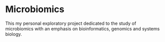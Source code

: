 # Microbiomics
This my personal exploratory project dedicated to the study of microbiomics with an emphasis on bioinformatics, genomics and systems biology.
